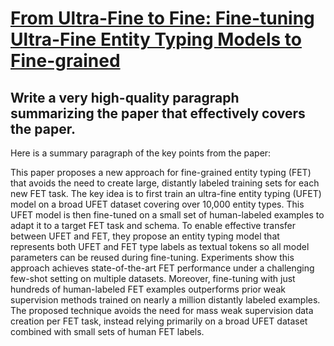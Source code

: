 # [From Ultra-Fine to Fine: Fine-tuning Ultra-Fine Entity Typing Models to   Fine-grained](https://arxiv.org/abs/2312.06188)

## Write a very high-quality paragraph summarizing the paper that effectively covers the paper.

 Here is a summary paragraph of the key points from the paper:

This paper proposes a new approach for fine-grained entity typing (FET) that avoids the need to create large, distantly labeled training sets for each new FET task. The key idea is to first train an ultra-fine entity typing (UFET) model on a broad UFET dataset covering over 10,000 entity types. This UFET model is then fine-tuned on a small set of human-labeled examples to adapt it to a target FET task and schema. To enable effective transfer between UFET and FET, they propose an entity typing model that represents both UFET and FET type labels as textual tokens so all model parameters can be reused during fine-tuning. Experiments show this approach achieves state-of-the-art FET performance under a challenging few-shot setting on multiple datasets. Moreover, fine-tuning with just hundreds of human-labeled FET examples outperforms prior weak supervision methods trained on nearly a million distantly labeled examples. The proposed technique avoids the need for mass weak supervision data creation per FET task, instead relying primarily on a broad UFET dataset combined with small sets of human FET labels.
